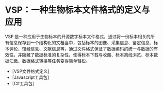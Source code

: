 # VSP：一种生物标本文件格式的定义与应用

VSP 是一种应用于生物标本的开源数字标本文件格式，通过将一份标本相关的所有信息保存到一个结构化的文档当中，包括标本的图像、采集信息、鉴定信息、标本评论、馆藏信息、文献信息等，通过文件格式保证了数据编码的统一与数据的有效性，并隐藏了数据标准的复杂性，使得标本下载与收藏、标本离线浏览、标本数据汇缴、数据格式转换等任务变得简单轻松。

- [VSP文件格式定义]
- [Javascript工具包]
- [C#工具包]





